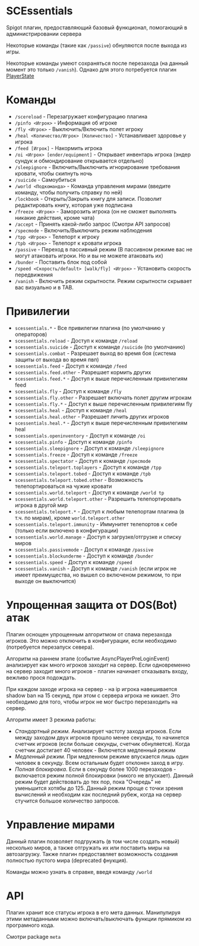 # SCEssentials
Spigot плагин, предоставляющий базовый функционал, помогающий в администрировании сервера

Некоторые команды (такие как `/passive`) обнуляются после выхода из игры.

Некоторые команды умеют сохраняться после перезахода (на данный момент это только `/vanish`).
Однако для этого потребуется плагин [PlayerState](https://github.com/VadimkaG/SCPlayerState)

# Команды
* `/scereload` - Перезагружает конфигурацию плагина
* `/pinfo <Игрок>` - Информация об игроке
* `/fly <Игрок>` - Выключить/Включить полет игроку
* `/heal <Количество/Игрок> [Количество]` - Устанавливает здоровье у игрока
* `/feed [Игрок]` - Накормить игрока
* `/oi <Игрок> [ender/equipment]` - Открывает инвентарь игрока (эндер сундук и обмондирование открывается отдельно)
* `/sleepignore` - Включить/Выключить игнорирование требования кровати, чтобы скипнуть ночь
* `/suicide` - Самоубиться
* `/world <Подкоманда>` - Команда управления мирами (введите команду, чтобы получить справку по ней)
* `/lockbook` - Открыть/Закрыть книгу для записи. Позволит редактировать книгу, которая уже подписана
* `/freeze <Игрок>` - Заморозить игрока (он не сможет выполнять никакие действия, кроме чата)
* `/accept` - Принять какой-либо запрос (Смотри API запросов)
* `/specmode` - Включить/Выключить режим наблюдения
* `/tpp <Игрок>` - Телепорт к игроку
* `/tpb <Игрок>` - Телепорт к кровати игрока
* `/passive` - Переход в пассивный режим (В пассивном режиме вас не могут атаковать игроки. Но и вы не можете атаковать их)
* `/bunder` - Поставить блок под собой
* `/speed <Скорость/default> [walk/fly] <Игрок>` - Установить скорость передвижения
* `/vanish` - Включить режим скрытности. Режим скрытности скрывает вас визуально и в TAB.

# Привилегии
* `scessentials.*` - Все привилегии плагина (по умолчанию у операторов)
* `scessentials.reload` - Доступ к команде `/reload`
* `scessentials.suicide` - Доступ к команде `/suicide` (по умолчанию)
* `scessentials.combat` - Разрешает выход во время боя (система защиты от выхода во время пвп)
* `scessentials.feed` - Доступ к команде `/feed`
* `scessentials.feed.other` - Разрешает кормить других
* `scessentials.feed.*` - Доступ к выше перечисленным привилегиям feed
* `scessentials.fly` - Доступ к команде `/fly`
* `scessentials.fly.other` - Разрешает включать полет другим игрокам
* `scessentials.fly.*` - Доступ к выше перечисленным привилегиям fly
* `scessentials.heal` - Доступ к команде `/heal`
* `scessentials.heal.other` - Разрешает личить других игроков
* `scessentials.heal.*` - Доступ к выше перечисленным привилегиям heal
* `scessentials.openinventory` - Доступ к команде `/oi`
* `scessentials.pinfo` - Доступ к команде `/pinfo`
* `scessentials.sleepignore` - Доступ к команде `/sleepignore`
* `scessentials.freeze` - Доступ к команде `/freeze`
* `scessentials.spectator` - Доступ к команде `/specmode`
* `scessentials.teleport.toplayers` - Доступ к команде `/tpp`
* `scessentials.teleport.tobed` - Доступ к команде `/tpb`
* `scessentials.teleport.tobed.other` - Возможность телепортироваться на чужие кровати
* `scessentials.world.teleport` - Доступ к команде `/world tp`
* `scessentials.world.teleport.other` - Разрешить телепортировать игрока в другой мир
* `scessentials.teleport.*` - Доступ к любым телепортам плагина (в т.ч. по мирам), кроме `world.teleport.other`
* `scessentials.teleport.immunity` - Иммунитет телепортов к себе (только если включено в конфигурации)
* `scessentials.world.manage` - Доступ к загрузке/отгрузке и списку миров
* `scessentials.passivemode` - Доступ к команде `/passive`
* `scessentials.blockunderme` - Доступ к команде `/bunder`
* `scessentials.speed` - Доступ к команде `/speed`
* `scessentials.vanish` - Доступ к команде `/vanish` (если игрок не имеет преимущества, но вышел со включеном режимом, то при выходе он выключится)

# Упрощенная защита от DOS(Bot) атак
Плагин оснощен упрощенным алгоритмом от спама перезахода игроков.
Это можно отключить в конфигурации, если необходимо (потребуется перезапуск севера).

Алгоритм на раннем этапе (событие AsyncPlayerPreLoginEvent) анализирует как много игроков заходит на сервер.
Если одновременно на сервер заходит много игроков - плагин начинает отказывать входу, вежливо прося подождать.

При каждом заходе игрока на сервер - на ip игрока навешивается shadow ban на 15 секунд, при этом с сервера игрока не кикает.
Это необходимо для того, чтобы игрок не мог быстро перезаходить на сервер.

Алгоритм имеет 3 режима работы:
* *Стандартный режим.* Анализирует частоту захода игроков. Если между заходом двух игроков прошло менее секунды, то начинется счетчик игроков (если больше секунды, счетчик обнуляется). Когда счетчик достигает 40 человек - Включется медленный режим
* *Медленный режим.* При медленном режиме впускается лишь один человек в секунду. Всем остальным будет отклонен заход в игру.
* *Полная блокировка.* Если в секунду более 1000 перезаходов - включается режим полной блокировки (никого не впускает). Данный режим будет действовать до тех пор, пока "Очередь" не уменьшится хотябы до 125. Данный режим проще с точки зрения вычислений и необходим как последний рубеж, когда на сервер стучится большое количество запросов.

# Управление мирами
Данный плагин позволяет подгружать (в том числе создать новый) несколько миров, а также отгружать их или поставить миры на автозагрузку.
Также плагин предоставляет возможность создания полностью пустого мира (deprecated фнукция).

Команды можно узнать в справке, введя команду `/world`

# API
Плагин хранит все статусы игрока в его мета данных.
Манипулируя этими метаданными можно включать/выключать функции прямиком из програмного кода.

Смотри package `meta`
